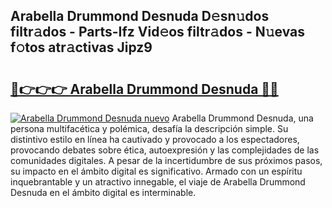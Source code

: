 ## Arabella Drummond Desnuda D𝚎sn𝚞dos filtr𝚊dos - Parts-Ifz Vid𝚎os filtr𝚊dos - N𝚞evas f𝚘tos atr𝚊ctivas Jipz9

# <h2><a href="http://mb2d8z.tromn.icu/?c=Arabella+Drummond+Desnuda">🔗👉👉👉 Arabella Drummond Desnuda 🔗🔗</a></h2>

[![Arabella Drummond Desnuda nuevo](https://i.imgur.com/pEAQMta.gif)](http://mb2d8z.tromn.icu/?c=Arabella+Drummond+Desnuda)
Arabella Drummond Desnuda, una persona multifacética y polémica, desafía la descripción simple. Su distintivo estilo en línea ha cautivado y provocado a los espectadores, provocando debates sobre ética, autoexpresión y las complejidades de las comunidades digitales. A pesar de la incertidumbre de sus próximos pasos, su impacto en el ámbito digital es significativo. Armado con un espíritu inquebrantable y un atractivo innegable, el viaje de Arabella Drummond Desnuda en el ámbito digital es interminable.

